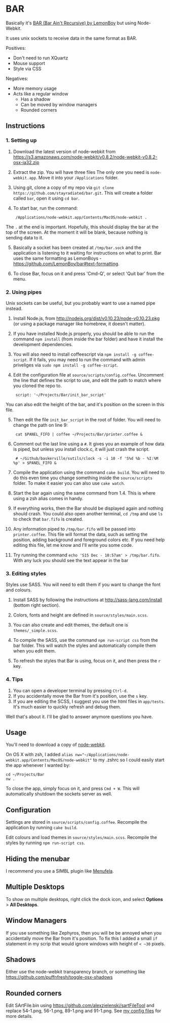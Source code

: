 BAR
===

Basically it's [BAR (Bar Ain't Recursive) by LemonBoy](https://github.com/LemonBoy/bar) but using Node-Webkit.

It uses unix sockets to receive data in the same format as BAR.

Positives:

- Don't need to run XQuartz
- Mouse support
- Style via CSS

Negatives:

- More memory usage
- Acts like a regular window
  - Has a shadow
  - Can be moved by window managers
  - Rounded corners


## Instructions

### 1. Setting up

1. Download the latest version of node-webkit from https://s3.amazonaws.com/node-webkit/v0.8.2/node-webkit-v0.8.2-osx-ia32.zip

2. Extract the zip. You will have three files The only one you need is `node-webkit.app`. Move it into your `/Applications` folder.

3. Using git, clone a copy of my repo via `git clone https://github.com/stayradiated/bar.git`. This will create a folder called `bar`, open it using `cd bar`.

4. To start bar, run the command:

        /Applications/node-webkit.app/Contents/MacOS/node-webkit .

  The `.` at the end is important. Hopefully, this should display the bar at the top of the screen. At the moment it will be blank, because nothing is sending data to it.

5. Basically a socket has been created at `/tmp/bar.sock` and the application is listening to it waiting for instructions on what to print. Bar uses the same formatting as LemonBoys - https://github.com/LemonBoy/bar#text-formatting.

6. To close Bar, focus on it and press 'Cmd-Q', or select 'Quit bar' from the menu.

### 2. Using pipes

Unix sockets can be useful, but you probably want to use a named pipe instead.

1. Install Node.js, from http://nodejs.org/dist/v0.10.23/node-v0.10.23.pkg (or using a package manager like homebrew, it doesn't matter).

2. If you have installed Node.js properly, you should be able to run the command `npm install` (from inside the bar folder) and have it install the development dependencies. 

3. You will also need to install coffeescript via `npm install -g coffee-script`. If it fails, you may need to run the command with admin priveliges via `sudo npm install -g coffee-script`.

4. Edit the configuration file at `source/scripts/config.coffee`. Uncomment the line that defines the script to use, and edit the path to match where you cloned the repo to.

        script: '~/Projects/Bar/init_bar_script'

  You can also edit the height of the bar, and it's position on the screen in this file.

5. Then edit the file `init_bar_script` in the root of folder. You will need to change the path on line 9:

        cat $PANEL_FIFO | coffee ~/Projects/Bar/printer.coffee &

6. Comment out the last line using a `#`. It gives you an example of how data is piped, but unless you install clock.c, it will just crash the script. 

        # ~/Github/baskerville/sutils/clock -s -i 10 -f 'S%d %b - %I:%M %p' > $PANEL_FIFO &

7. Compile the application using the command `cake build`. You will need to do this even time you change something inside the `source/scripts` folder. To make it easier you can also use `cake watch`.

8. Start the bar again using the same command from 1.4. This is where using a zsh alias comes in handy.

9. If everything works, then the Bar should be displayed again and nothing should crash. You could also open another terminal, `cd /tmp` and use `ls` to check that `bar.fifo` is created.

10. Any information piped to `/tmp/bar.fifo` will be passed into `printer.coffee`. This file will format the data, such as setting the position, adding background and foreground colors etc. If you need help editing this file, let me know and I'll write you some code.

11. Try running the command `echo 'S15 Dec - 10:57am' > /tmp/bar.fifo`. With any luck you should see the text appear in the bar

### 3. Editing styles

Styles use SASS. You will need to edit them if you want to change the font and colours.

1. Install SASS by following the instructions at http://sass-lang.com/install (bottom right section).

2. Colors, fonts and height are defined in `source/styles/main.scss`.

3. You can also create and edit themes, the default one is `themes/_simple.scss`. 

4. To compile the SASS, use the command `npm run-script css` from the bar folder. This will watch the styles and automatically compile them when you edit them.

5. To refresh the styles that Bar is using, focus on it, and then press the `r` key.

### 4. Tips

1. You can open a developer terminal by pressing `Ctrl-d`.
2. If you accidentally move the Bar from it's position, use the `s` key.
3. If you are editing the SCSS, I suggest you use the html files in `app/tests`. It's much easier to quickly refresh and debug them.

Well that's about it. I'll be glad to answer anymore questions you have.

## Usage

You'll need to download a copy of [node-webkit](https://github.com/rogerwang/node-webkit#downloads).

On OS X with zsh, I added `alias nw="~/Applications/node-webkit.app/Contents/MacOS/node-webkit"` to my .zshrc so I could easily start the app whenever I wanted by:

    cd ~/Projects/Bar
    nw .
    
To close the app, simply focus on it, and press `Cmd + W`. This will automatically shutdown the sockets server as well.

## Configuration

Settings are stored in `source/scripts/config.coffee`. Recompile the application by running `cake build`.

Edit colours and load themes in `source/styles/main.scss`. Recompile the styles by running `npm run-script css`.

## Hiding the menubar

I recommend you use a SIMBL plugin like [Menufela](https://github.com/fjolnir/menufela).

## Multiple Desktops

To show on multiple desktops, right click the dock icon, and select **Options** > **All Desktops**.

## Window Managers

If you use something like Zephyros, then you will be be annoyed when you accidentally move the Bar from it's position. To fix this I added a small `if` statement in my scrip that would ignore windows with height of `< ~30` pixels.
## Shadows

Either use the node-webkit transparency branch, or something like https://github.com/puffnfresh/toggle-osx-shadows

## Rounded corners

Edit SArtFile.bin using https://github.com/alexzielenski/sartFileTool and replace 54-1.png, 56-1.png, 89-1.png and 91-1.png. See [my config files](https://github.com/stayradiated/dotfiles/tree/master/OS%20X%20Theme) for more details.
